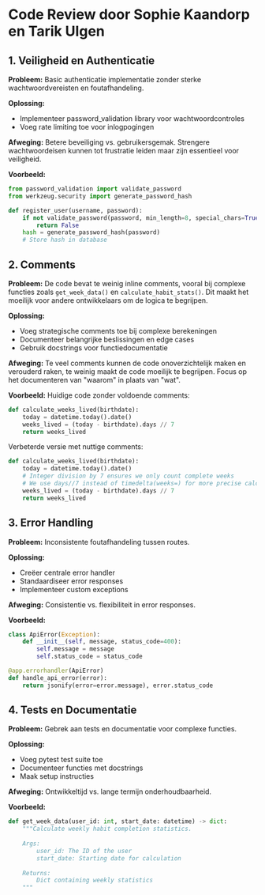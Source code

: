 # Code Review door Sophie Kaandorp en Tarik Ulgen

## 1. Veiligheid en Authenticatie
**Probleem:** Basic authenticatie implementatie zonder sterke wachtwoordvereisten en foutafhandeling.

**Oplossing:**
- Implementeer password_validation library voor wachtwoordcontroles
- Voeg rate limiting toe voor inlogpogingen

**Afweging:** Betere beveiliging vs. gebruikersgemak. Strengere wachtwoordeisen kunnen tot frustratie leiden maar zijn essentieel voor veiligheid.

**Voorbeeld:**
```python
from password_validation import validate_password
from werkzeug.security import generate_password_hash

def register_user(username, password):
    if not validate_password(password, min_length=8, special_chars=True):
        return False
    hash = generate_password_hash(password)
    # Store hash in database
```

## 2. Comments
**Probleem:** De code bevat te weinig inline comments, vooral bij complexe functies zoals `get_week_data()` en `calculate_habit_stats()`. Dit maakt het moeilijk voor andere ontwikkelaars om de logica te begrijpen.

**Oplossing:**
- Voeg strategische comments toe bij complexe berekeningen
- Documenteer belangrijke beslissingen en edge cases
- Gebruik docstrings voor functiedocumentatie

**Afweging:** Te veel comments kunnen de code onoverzichtelijk maken en verouderd raken, te weinig maakt de code moeilijk te begrijpen. Focus op het documenteren van "waarom" in plaats van "wat".

**Voorbeeld:**
Huidige code zonder voldoende comments:
```python
def calculate_weeks_lived(birthdate):
    today = datetime.today().date()
    weeks_lived = (today - birthdate).days // 7
    return weeks_lived
```

Verbeterde versie met nuttige comments:
```python
def calculate_weeks_lived(birthdate):
    today = datetime.today().date()
    # Integer division by 7 ensures we only count complete weeks
    # We use days//7 instead of timedelta(weeks=) for more precise calculation
    weeks_lived = (today - birthdate).days // 7
    return weeks_lived
```

## 3. Error Handling
**Probleem:** Inconsistente foutafhandeling tussen routes.

**Oplossing:**
- Creëer centrale error handler
- Standaardiseer error responses
- Implementeer custom exceptions

**Afweging:** Consistentie vs. flexibiliteit in error responses.

**Voorbeeld:**
```python
class ApiError(Exception):
    def __init__(self, message, status_code=400):
        self.message = message
        self.status_code = status_code

@app.errorhandler(ApiError)
def handle_api_error(error):
    return jsonify(error=error.message), error.status_code
```

## 4. Tests en Documentatie
**Probleem:** Gebrek aan tests en documentatie voor complexe functies.

**Oplossing:**
- Voeg pytest test suite toe
- Documenteer functies met docstrings
- Maak setup instructies

**Afweging:** Ontwikkeltijd vs. lange termijn onderhoudbaarheid.

**Voorbeeld:**
```python
def get_week_data(user_id: int, start_date: datetime) -> dict:
    """Calculate weekly habit completion statistics.
    
    Args:
        user_id: The ID of the user
        start_date: Starting date for calculation
        
    Returns:
        Dict containing weekly statistics
    """
```
